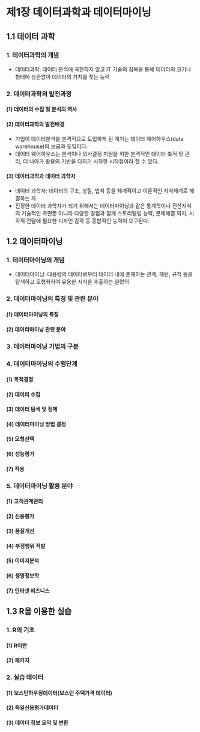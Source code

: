 # 제1장 데이터과학과 데이터마이닝

## 1.1 데이터 과학

### 1. 데이터과학의 개념

- 데이터과학: 데이터 분석에 국한하지 않고 IT 기술의 접목을 통해 데이터의 크기나 형태에 상관없이 데이터의 가치를 찾는 능력

### 2. 데이터과학의 발전과정

#### (1) 데이터의 수집 및 분석의 역사

#### (2) 데이터과학의 발전배경

- 기업이 데이터분석을 본격적으로 도입하게 된 계기는 데이터 웨어하우스(data warehouse)의 보급과 도입이다.
- 데이터 웨어하우스는 분석이나 의사결정 지원을 위한 본격적인 데이터 축적 및 관리, 더 나아가 활용의 기반을 다지기 시작한 시작점이라 할 수 있다.

#### (3) 데이터과학과 데이터 과학자

- 데이터 과학자: 데이터의 구조, 성질, 법칙 등을 체계적이고 이론적인 지식체계로 해결하는 자
- 진정한 데이터 과학자가 되기 위해서는 데이터마이닝과 같은 통계학이나 전산지식의 기술적인 측면뿐 아니라 다양한 경험과 함께 스토리텔링 능력, 문제해결 의지, 시각적 전달에 필요한 디자인 감각 등 종합적인 능력이 요구된다.

## 1.2 데이터마이닝

### 1. 데이터마이닝의 개념

- 데이터마이닝: 대용량의 데이터로부터 데이터 내에 존재하는 관계, 패턴, 규칙 등을 탐색하고 모형화하여 유용한 지식을 추출하는 일련의 

### 2. 데이터마이닝의 특징 및 관련 분야

#### (1) 데이터마이닝의 특징

#### (2) 데이터마이닝 관련 분야

### 3. 데이터마이닝 기법의 구분

### 4. 데이터마이닝의 수행단계

#### (1) 목적결정

#### (2) 데이터 수집

#### (3) 데이터 탐색 및 정제

#### (4) 데이터마이닝 방법 결정

#### (5) 모형선택

#### (6) 성능평가

#### (7) 적용

### 5. 데이터마이닝 활용 분야

#### (1) 고객관계관리

#### (2) 신용평가

#### (3) 품질개선

#### (4) 부정행위 적발

#### (5) 이미지분석

#### (6) 생명정보학

#### (7) 인터넷 비즈니스

## 1.3 R을 이용한 실습

### 1. R의 기초

#### (1) R이란

#### (2) 패키지

### 2. 실습 데이터

#### (1) 보스턴하우징데이터(보스턴 주택가격 데이터)

#### (2) 독일신용평가데이터

#### (3) 데이터 정보 요약 및 변환
